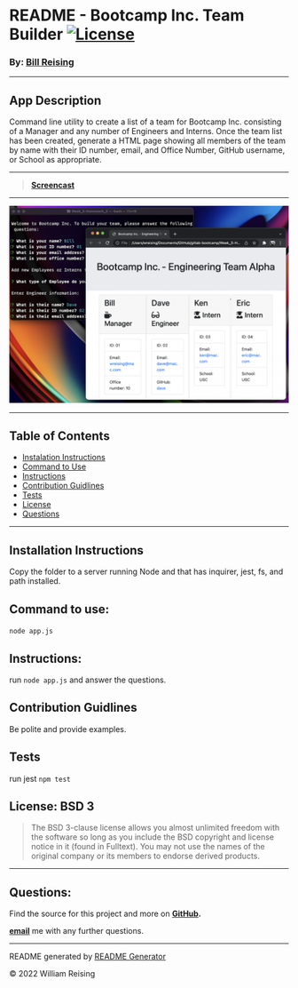 # README - Bootcamp Inc. Team Builder [![License](https://img.shields.io/badge/License-BSD_3--Clause-blue.svg)](https://opensource.org/licenses/BSD-3-Clause)

### By: [Bill Reising](#questions)

---

## App Description

Command line utility to create a list of a team for Bootcamp Inc. consisting of a Manager and any number of Engineers and Interns. Once the team list has been created, generate a HTML page showing all members of the team by name with their ID number, email, and Office Number, GitHub username, or School as appropriate.

---

> **[Screencast](https://drive.google.com/file/d/1YgWA-ig94EaKYjz4AOZKsRsgg3G-IWt-/view)**

---

![Screenshot](Assets/screen_shot_2022-03-13.png)

---

## Table of Contents
- [Instalation Instructions](#installation-instructions)
- [Command to Use](#command-to-use)
- [Instructions](#instructions)
- [Contribution Guidlines](#contribution-guidlines)
- [Tests](#tests)
- [License](#License-bsd-3)
- [Questions](#Questions)

---

## Installation Instructions

Copy the folder to a server running Node and that has inquirer, jest, fs, and path installed.

## Command to use:

<code>node app.js</code>

## Instructions:

run `node app.js` and answer the questions.

## Contribution Guidlines

Be polite and provide examples.

## Tests

run jest `npm test`

## License: BSD 3

>The BSD 3-clause license allows you almost unlimited freedom with the software so long as you include the BSD copyright and license notice in it (found in Fulltext). You may not use the names of the original company or its members to endorse derived products.

---

## Questions:

Find the source for this project and more on **[GitHub](https://github.com/wreising).**

**[email](wreising@mac.com)** me with any further questions.

---

README generated by [README Generator](https://github.com/wreising/Week_5-Homework_1)

© 2022 William Reising
